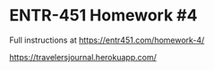 # ENTR-451 Homework #4

Full instructions at https://entr451.com/homework-4/

https://travelersjournal.herokuapp.com/
